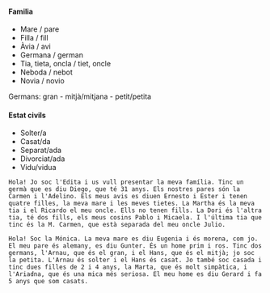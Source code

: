 #### Familia

- Mare / pare
- Filla / fill
- Àvia / avi
- Germana / german
- Tia, tieta, oncla / tiet, oncle
- Neboda / nebot
- Novia / novio

Germans: gran - mitjà/mitjana - petit/petita

#### Estat civils

- Solter/a
- Casat/da
- Separat/ada
- Divorciat/ada
- Vidu/vidua

```
Hola! Jo soc l'Edita i us vull presentar la meva família. Tinc un germà que es diu Diego, que té 31 anys. Els nostres pares són la Carmen i l'Adelino. Els meus avis es diuen Ernesto i Ester i tenen quatre filles, la meva mare i les meves tietes. La Martha és la meva tia i el Ricardo el meu oncle. Ells no tenen fills. La Dori és l'altra tia, té dos fills, els meus cosins Pablo i Micaela. I l'última tia que tinc és la M. Carmen, que està separada del meu oncle Julio.
```

```
Hola! Soc la Mónica. La meva mare es diu Eugenia i és morena, com jo. El meu pare és alemany, es diu Gunter. És un home prim i ros. Tinc dos germans, l'Arnau, que és el gran, i el Hans, que és el mitjà; jo soc la petita. L'Arnau és solter i el Hans és casat. Jo també soc casada i tinc dues filles de 2 i 4 anys, la Marta, que és molt simpàtica, i l'Ariadna, que és una mica més seriosa. El meu home es diu Gerard i fa 5 anys que som casats.
``` 
